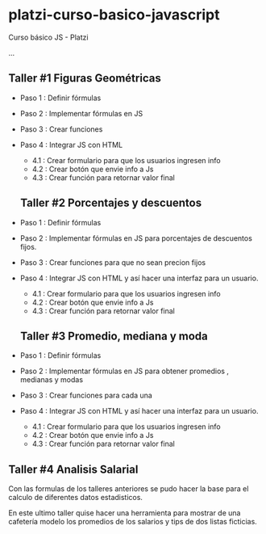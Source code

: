# platzi-curso-basico-javascript
Curso básico JS - Platzi

...

## Taller #1 Figuras Geométricas

- Paso 1 : Definir fórmulas
- Paso 2 : Implementar fórmulas en JS
- Paso 3 : Crear funciones
- Paso 4 : Integrar JS con HTML
    - 4.1 : Crear formulario para que los usuarios ingresen info
    - 4.2 : Crear botón que envie info a Js
    - 4.3 : Crear función para retornar valor final 


    ## Taller #2 Porcentajes y descuentos

- Paso 1 : Definir fórmulas
- Paso 2 : Implementar fórmulas en JS para porcentajes de descuentos fijos.
- Paso 3 : Crear funciones para que no sean precion fijos
- Paso 4 : Integrar JS con HTML y así hacer una interfaz para un usuario.
    - 4.1 : Crear formulario para que los usuarios ingresen info
    - 4.2 : Crear botón que envie info a Js
    - 4.3 : Crear función para retornar valor final 
    
    ## Taller #3 Promedio, mediana y moda

- Paso 1 : Definir fórmulas
- Paso 2 : Implementar fórmulas en JS para obtener promedios , medianas y modas
- Paso 3 : Crear funciones para cada una
- Paso 4 : Integrar JS con HTML y así hacer una interfaz para un usuario.
    - 4.1 : Crear formulario para que los usuarios ingresen info
    - 4.2 : Crear botón que envie info a Js
    - 4.3 : Crear función para retornar valor final 

 ##  Taller #4 Analisis Salarial
 
 Con las formulas de los talleres anteriores se pudo hacer la base para el calculo de diferentes datos estadisticos. 

 En este ultimo taller quise hacer una herramienta para mostrar de una cafetería modelo los promedios de los salarios y tips de dos listas ficticias. 

 

    